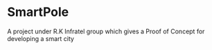 # SmartPole
A project under R.K Infratel group which gives a Proof of Concept for developing a smart city
